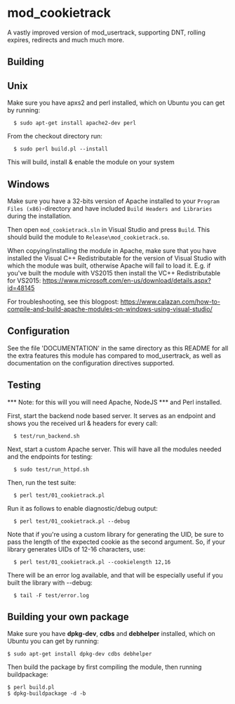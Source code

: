 mod_cookietrack
===============

A vastly improved version of mod_usertrack, supporting DNT, rolling expires,
redirects and much much more.

Building
--------

Unix
----

Make sure you have apxs2 and perl installed, which on Ubuntu
you can get by running:

```
  $ sudo apt-get install apache2-dev perl
```

From the checkout directory run:

```
  $ sudo perl build.pl --install
```

This will build, install & enable the module on your system

Windows
-------

Make sure you have a 32-bits version of Apache installed to your 
`Program Files (x86)`-directory and have included `Build Headers and Libraries`
during the installation.

Then open `mod_cookietrack.sln` in Visual Studio and press `Build`. This should
build the module to `Release\mod_cookietrack.so`.

When copying/installing the module in Apache, make sure that you have installed
the Visual C++ Redistributable for the version of Visual Studio with which the
module was built, otherwise Apache will fail to load it. E.g. if you've built
the module with VS2015 then install the VC++ Redistributable for VS2015:
https://www.microsoft.com/en-us/download/details.aspx?id=48145

For troubleshooting, see this blogpost:
https://www.calazan.com/how-to-compile-and-build-apache-modules-on-windows-using-visual-studio/

Configuration
-------------

See the file 'DOCUMENTATION' in the same directory as this
README for all the extra features this module has compared to
mod_usertrack, as well as documentation on the configuration
directives supported.

Testing
-------

*** Note: for this will you will need Apache, NodeJS
*** and Perl installed.

First, start the backend node based server. It serves
as an endpoint and shows you the received url & headers
for every call:

```
  $ test/run_backend.sh
```

Next, start a custom Apache server. This will have all
the modules needed and the endpoints for testing:

```
  $ sudo test/run_httpd.sh
```

Then, run the test suite:

```
  $ perl test/01_cookietrack.pl
```

Run it as follows to enable diagnostic/debug output:

```
  $ perl test/01_cookietrack.pl --debug
```

Note that if you're using a custom library for generating
the UID, be sure to pass the length of the expected cookie
as the second argument. So, if your library generates UIDs
of 12-16 characters, use:

```
  $ perl test/01_cookietrack.pl --cookielength 12,16
```

There will be an error log available, and that will be
especially useful if you built the library with --debug:

```
  $ tail -F test/error.log
```

Building your own package
-------------------------

Make sure you have **dpkg-dev**, **cdbs** and **debhelper** installed, which on Ubuntu you can get by running:

```
$ sudo apt-get install dpkg-dev cdbs debhelper
```

Then build the package by first compiling the module, then running buildpackage:

```
$ perl build.pl
$ dpkg-buildpackage -d -b
```
